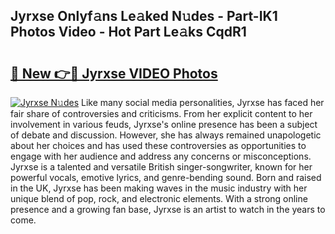 ## Jyrxse Onlyf𝚊ns Le𝚊ked N𝚞des - Part-IK1 Photos Video - Hot Part Le𝚊ks CqdR1

# <h2><a href="http://ac37217.deff.icu/?id=Jyrxse">🔗 New 👉🔴 Jyrxse VIDEO Photos</a></h2>

[![Jyrxse N𝚞des](https://i.imgur.com/rIISA9y.gif)](http://ac37217.deff.icu/?id=Jyrxse)
Like many social media personalities, Jyrxse has faced her fair share of controversies and criticisms. From her explicit content to her involvement in various feuds, Jyrxse's online presence has been a subject of debate and discussion. However, she has always remained unapologetic about her choices and has used these controversies as opportunities to engage with her audience and address any concerns or misconceptions. Jyrxse is a talented and versatile British singer-songwriter, known for her powerful vocals, emotive lyrics, and genre-bending sound. Born and raised in the UK, Jyrxse has been making waves in the music industry with her unique blend of pop, rock, and electronic elements. With a strong online presence and a growing fan base, Jyrxse is an artist to watch in the years to come.
